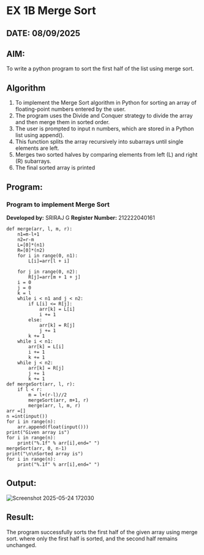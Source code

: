 # EX 1B Merge Sort
## DATE: 08/09/2025
## AIM:
To write a python program to sort the first half of the list using merge sort.

## Algorithm
1. To implement the Merge Sort algorithm in Python for sorting an array of floating-point numbers entered by the user. 
2. The program uses the Divide and Conquer strategy to divide the array and then merge them in sorted order.
3. The user is prompted to input n numbers, which are stored in a Python list using append().
4. This function splits the array recursively into subarrays until single elements are left. 
5.  Merges two sorted halves by comparing elements from left (L) and right (R) subarrays.
6.  The final sorted array is printed 

## Program:

### Program to implement Merge Sort
**Developed by:** SRIRAJ G 
**Register Number:** 212222040161
```
def merge(arr, l, m, r):
    n1=m-l+1
    n2=r-m
    L=[0]*(n1)
    R=[0]*(n2)
    for i in range(0, n1):
        L[i]=arr[l + i]
 
    for j in range(0, n2):
        R[j]=arr[m + 1 + j]
    i = 0     
    j = 0     
    k = l     
    while i < n1 and j < n2:
        if L[i] <= R[j]:
            arr[k] = L[i]
            i += 1
        else:
            arr[k] = R[j]
            j += 1
        k += 1
    while i < n1:
        arr[k] = L[i]
        i += 1
        k += 1
    while j < n2:
        arr[k] = R[j]
        j += 1
        k += 1
def mergeSort(arr, l, r):
    if l < r:
        m = l+(r-l)//2
        mergeSort(arr, m+1, r)
        merge(arr, l, m, r)
arr =[] 
n =int(input())
for i in range(n):
    arr.append(float(input()))
print("Given array is")
for i in range(n):
    print("%.1f" % arr[i],end=" ")
mergeSort(arr, 0, n-1)
print("\n\nSorted array is")
for i in range(n):
    print("%.1f" % arr[i],end=" ")
```
## Output:
![Screenshot 2025-05-24 172030](https://github.com/user-attachments/assets/db6498df-4914-45b0-ac13-f202dd991555)

## Result:
The program successfully sorts the first half of the given array using merge sort. where only the first half is sorted, and the second half remains unchanged.
